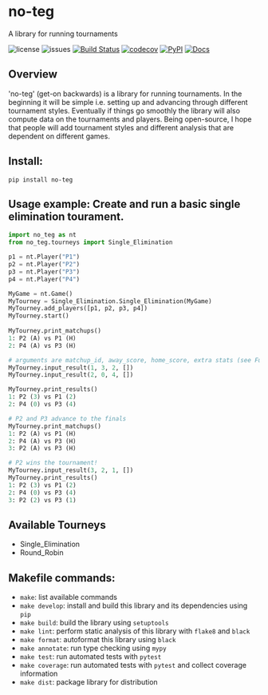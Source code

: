 # no-teg
A library for running tournaments

![license](https://img.shields.io/github/license/aaronashery/no-teg)
![issues](https://img.shields.io/github/issues/AaronAshery/no-teg)
[![Build Status](https://github.com/ColumbiaOSS/example-project-python/workflows/Build%20Status/badge.svg?branch=main)](https://github.com/AaronAshery/no-teg/actions?query=workflow%3A%22Build+Status%22)
[![codecov](https://codecov.io/gh/AaronAshery/no-teg/branch/main/graph/badge.svg)](https://codecov.io/gh/ColumbiaOSS/example-project-python)
[![PyPI](https://img.shields.io/pypi/v/no-teg)](https://pypi.org/project/no-teg/)
[![Docs](https://img.shields.io/readthedocs/no-teg.svg)](https://no-teg.readthedocs.io/en/latest/)

## Overview
'no-teg' (get-on backwards) is a library for running tournaments. In the beginning it will be simple i.e. setting up and advancing through different tournament styles. Eventually if things go smoothly the library will also compute data on the tournaments and players. Being open-source, I hope that people will add tournament styles and different analysis that are dependent on different games.

## Install:

`pip install no-teg`
 
## Usage example: Create and run a basic single elimination tourament.
```python
import no_teg as nt
from no_teg.tourneys import Single_Elimination

p1 = nt.Player("P1")
p2 = nt.Player("P2")
p3 = nt.Player("P3")
p4 = nt.Player("P4")

MyGame = nt.Game()
MyTourney = Single_Elimination.Single_Elimination(MyGame)
MyTourney.add_players([p1, p2, p3, p4])
MyTourney.start()
 
MyTourney.print_matchups()
1: P2 (A) vs P1 (H)
2: P4 (A) vs P3 (H)

# arguments are matchup_id, away_score, home_score, extra stats (see Further Examples on docs page)
MyTourney.input_result(1, 3, 2, [])
MyTourney.input_result(2, 0, 4, [])

MyTourney.print_results()
1: P2 (3) vs P1 (2)
2: P4 (0) vs P3 (4)

# P2 and P3 advance to the finals
MyTourney.print_matchups()
1: P2 (A) vs P1 (H)
2: P4 (A) vs P3 (H)
3: P2 (A) vs P3 (H)

# P2 wins the tournament!
MyTourney.input_result(3, 2, 1, [])
MyTourney.print_results()
1: P2 (3) vs P1 (2)
2: P4 (0) vs P3 (4)
3: P2 (2) vs P3 (1)

```


## Available Tourneys
- Single_Elimination
- Round_Robin

 
## Makefile commands:
- `make`: list available commands
- `make develop`: install and build this library and its dependencies using `pip`
- `make build`: build the library using `setuptools`
- `make lint`: perform static analysis of this library with `flake8` and `black`
- `make format`: autoformat this library using `black`
- `make annotate`: run type checking using `mypy`
- `make test`: run automated tests with `pytest`
- `make coverage`: run automated tests with `pytest` and collect coverage information
- `make dist`: package library for distribution
